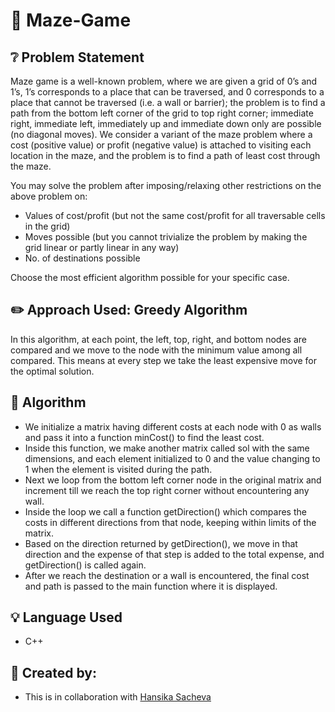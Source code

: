 # :jigsaw: Maze-Game

## :grey_question: Problem Statement

Maze game is a well-known problem, where we are given a grid of 0’s and 1’s, 1’s corresponds to a place that can be traversed, and 0 corresponds to a place that cannot be traversed (i.e. a wall or barrier); the problem is to find a path from the bottom left corner of the grid to top right corner; immediate right, immediate left, immediately up and immediate down only are possible (no diagonal moves). We consider a variant of the maze problem where a cost (positive value) or profit (negative value) is attached to visiting each location in the maze, and the problem is to find a path of least cost through the maze.

You may solve the problem after imposing/relaxing other restrictions on the above problem on:
- Values of cost/profit (but not the same cost/profit for all traversable cells in the grid)  
- Moves possible (but you cannot trivialize the problem by making the grid linear or partly linear in any way)  
- No. of destinations possible

Choose the most efficient algorithm possible for your specific case.

## ✏️ Approach Used: Greedy Algorithm

In this algorithm, at each point, the left, top, right, and bottom nodes are compared and we move to the node with the minimum value among all compared. This means at every step we take the least expensive move for the optimal solution.

## 🚧 Algorithm 

- We initialize a matrix having different costs at each node with 0 as walls and pass it into a function minCost() to find the least cost.
- Inside this function, we make another matrix called sol with the same dimensions, and each element initialized to 0 and the value changing to 1 when the element is visited during the path.
- Next we loop from the bottom left corner node in the original matrix and increment till we reach the top right corner without encountering any wall.
- Inside the loop we call a function getDirection() which compares the costs in different directions from that node, keeping within limits of the matrix.
- Based on the direction returned by getDirection(), we move in that direction and the expense of that step is added to the total expense, and getDirection() is called again.
- After we reach the destination or a wall is encountered, the final cost and path is passed to the main function where it is displayed.

## :bulb: Language Used
- C++

## 👻 Created by:
- This is in collaboration with [Hansika Sacheva](https://github.com/HansikaSachdeva) 
